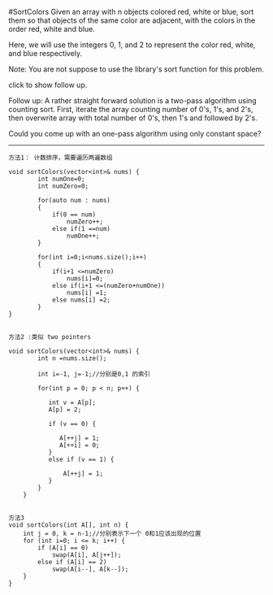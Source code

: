 #SortColors
Given an array with n objects colored red, white or blue, sort them so that objects of the same color are adjacent, 
with the colors in the order red, white and blue.

Here, we will use the integers 0, 1, and 2 to represent the color red, white, and blue respectively.

Note:
You are not suppose to use the library's sort function for this problem.

click to show follow up.

Follow up:
A rather straight forward solution is a two-pass algorithm using counting sort.
First, iterate the array counting number of 0's, 1's, and 2's, then overwrite array with total number of 0's, 
then 1's and followed by 2's.

Could you come up with an one-pass algorithm using only constant space?


---


```
方法1： 计数排序，需要遍历两遍数组

void sortColors(vector<int>& nums) {
        int numOne=0;
        int numZero=0;
        
        for(auto num : nums)
        {
            if(0 == num)
                numZero++;
            else if(1 ==num)
                numOne++;
        }
        
        for(int i=0;i<nums.size();i++)
        {
            if(i+1 <=numZero)
                nums[i]=0;
            else if(i+1 <=(numZero+numOne))
                nums[i] =1;
            else nums[i] =2;
        }
}


方法2 :类似 two pointers

void sortColors(vector<int>& nums) {
        int n =nums.size();
        
        int i=-1, j=-1;//分别是0,1 的索引

        for(int p = 0; p < n; p++) {
    
           int v = A[p];
           A[p] = 2;
    
           if (v == 0) {
    
              A[++j] = 1;
              A[++i] = 0;
           }
           else if (v == 1) {
    
               A[++j] = 1;
           }
        }
    }


方法3
void sortColors(int A[], int n) {
    int j = 0, k = n-1;//分别表示下一个 0和1应该出现的位置
    for (int i=0; i <= k; i++) {
        if (A[i] == 0)
            swap(A[i], A[j++]);
        else if (A[i] == 2)
            swap(A[i--], A[k--]);
    }
}
```